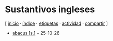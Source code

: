 # Sustantivos ingleses
[ [inicio](/index.md) · [índice](/indice.md) · [etiquetas](/etiquetas.md) · [actividad](/actividad.md) · [compartir](https://x.com/intent/tweet?text=Sustantivos+ingleses+%E2%80%94+Etiquetas%0A%0A%E2%86%92+https%3A%2F%2Fgithub.com%2Fjucardus%2Fjucardus.github.io%2Fblob%2Fmain%2Fs%2Fu%2Fsustantivos-ingleses.md%0A%0A%23etiquetas_jucardus) ]

* [abacus [s.]](/a/b/a/abacus-s.md) - 25-10-26
